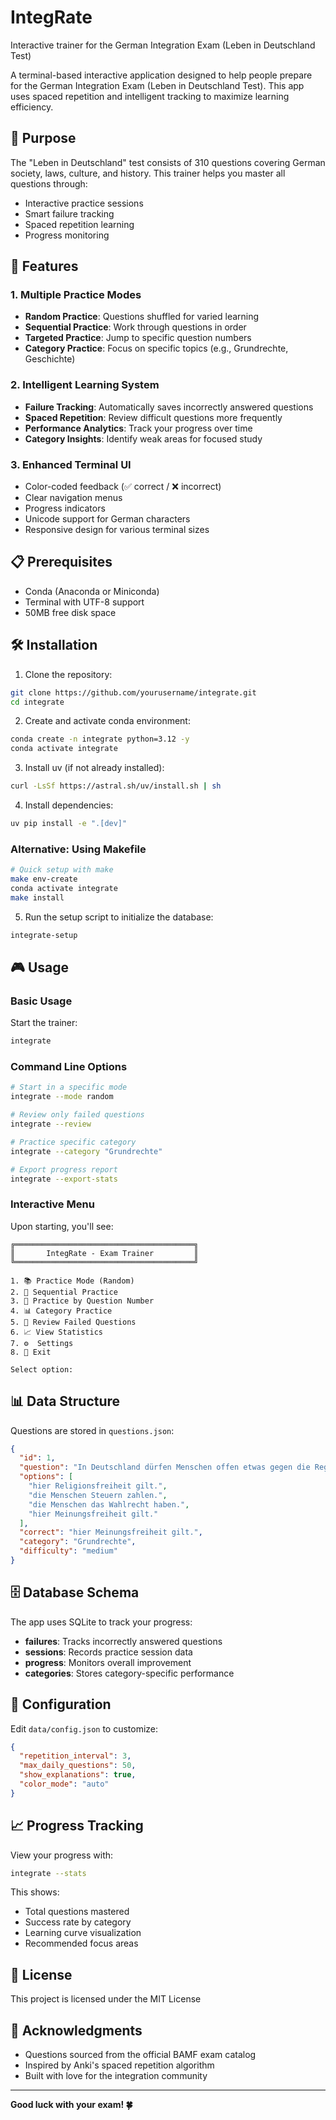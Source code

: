 # IntegRate

Interactive trainer for the German Integration Exam (Leben in Deutschland Test)

A terminal-based interactive application designed to help people prepare for the German Integration Exam (Leben in Deutschland Test). This app uses spaced repetition and intelligent tracking to maximize learning efficiency.

## 🎯 Purpose

The "Leben in Deutschland" test consists of 310 questions covering German society, laws, culture, and history. This trainer helps you master all questions through:

- Interactive practice sessions
- Smart failure tracking
- Spaced repetition learning
- Progress monitoring

## 🚀 Features

### 1. **Multiple Practice Modes**
- **Random Practice**: Questions shuffled for varied learning
- **Sequential Practice**: Work through questions in order
- **Targeted Practice**: Jump to specific question numbers
- **Category Practice**: Focus on specific topics (e.g., Grundrechte, Geschichte)

### 2. **Intelligent Learning System**
- **Failure Tracking**: Automatically saves incorrectly answered questions
- **Spaced Repetition**: Review difficult questions more frequently
- **Performance Analytics**: Track your progress over time
- **Category Insights**: Identify weak areas for focused study

### 3. **Enhanced Terminal UI**
- Color-coded feedback (✅ correct / ❌ incorrect)
- Clear navigation menus
- Progress indicators
- Unicode support for German characters
- Responsive design for various terminal sizes

## 📋 Prerequisites

- Conda (Anaconda or Miniconda)
- Terminal with UTF-8 support
- 50MB free disk space

## 🛠️ Installation

1. Clone the repository:
```bash
git clone https://github.com/yourusername/integrate.git
cd integrate
```

2. Create and activate conda environment:
```bash
conda create -n integrate python=3.12 -y
conda activate integrate
```

3. Install uv (if not already installed):
```bash
curl -LsSf https://astral.sh/uv/install.sh | sh
```

4. Install dependencies:
```bash
uv pip install -e ".[dev]"
```

### Alternative: Using Makefile
```bash
# Quick setup with make
make env-create
conda activate integrate
make install
```

5. Run the setup script to initialize the database:
```bash
integrate-setup
```

## 🎮 Usage

### Basic Usage

Start the trainer:
```bash
integrate
```

### Command Line Options

```bash
# Start in a specific mode
integrate --mode random

# Review only failed questions
integrate --review

# Practice specific category
integrate --category "Grundrechte"

# Export progress report
integrate --export-stats
```

### Interactive Menu

Upon starting, you'll see:
```
╔════════════════════════════════════════╗
║       IntegRate - Exam Trainer         ║
╚════════════════════════════════════════╝

1. 📚 Practice Mode (Random)
2. 📖 Sequential Practice
3. 🎯 Practice by Question Number
4. 📊 Category Practice
5. 🔄 Review Failed Questions
6. 📈 View Statistics
7. ⚙️  Settings
8. 🚪 Exit

Select option:
```

## 📊 Data Structure

Questions are stored in `questions.json`:
```json
{
  "id": 1,
  "question": "In Deutschland dürfen Menschen offen etwas gegen die Regierung sagen, weil …",
  "options": [
    "hier Religionsfreiheit gilt.",
    "die Menschen Steuern zahlen.",
    "die Menschen das Wahlrecht haben.",
    "hier Meinungsfreiheit gilt."
  ],
  "correct": "hier Meinungsfreiheit gilt.",
  "category": "Grundrechte",
  "difficulty": "medium"
}
```

## 🗄️ Database Schema

The app uses SQLite to track your progress:

- **failures**: Tracks incorrectly answered questions
- **sessions**: Records practice session data
- **progress**: Monitors overall improvement
- **categories**: Stores category-specific performance

## 🔧 Configuration

Edit `data/config.json` to customize:
```json
{
  "repetition_interval": 3,
  "max_daily_questions": 50,
  "show_explanations": true,
  "color_mode": "auto"
}
```

## 📈 Progress Tracking

View your progress with:
```bash
integrate --stats
```

This shows:
- Total questions mastered
- Success rate by category
- Learning curve visualization
- Recommended focus areas

## 📝 License

This project is licensed under the MIT License 

## 🙏 Acknowledgments

- Questions sourced from the official BAMF exam catalog
- Inspired by Anki's spaced repetition algorithm
- Built with love for the integration community

---

**Good luck with your exam! 🍀**